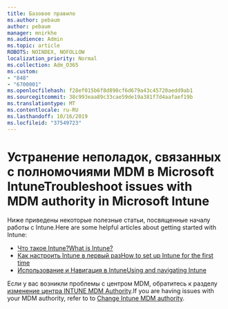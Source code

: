 ```yaml
---
title: Базовое правило
ms.author: pebaum
author: pebaum
manager: mnirkhe
ms.audience: Admin
ms.topic: article
ROBOTS: NOINDEX, NOFOLLOW
localization_priority: Normal
ms.collection: Adm_O365
ms.custom:
- "848"
- "6700001"
ms.openlocfilehash: f28ef015b6f8d890cf6d679a43c45720aedd9ab1
ms.sourcegitcommit: 38c993eaa89c33cae59de19a381f7d4aafaef19b
ms.translationtype: MT
ms.contentlocale: ru-RU
ms.lasthandoff: 10/16/2019
ms.locfileid: "37549723"
---
```

# <a name="troubleshoot-issues-with-mdm-authority-in-microsoft-intune"></a><span data-ttu-id="dc33e-102">Устранение неполадок, связанных с полномочиями MDM в Microsoft Intune</span><span class="sxs-lookup"><span data-stu-id="dc33e-102">Troubleshoot issues with MDM authority in Microsoft Intune</span></span>

<span data-ttu-id="dc33e-103">Ниже приведены некоторые полезные статьи, посвященные началу работы с Intune.</span><span class="sxs-lookup"><span data-stu-id="dc33e-103">Here are some helpful articles about getting started with Intune:</span></span>

- [<span data-ttu-id="dc33e-104">Что такое Intune?</span><span class="sxs-lookup"><span data-stu-id="dc33e-104">What is Intune?</span></span>](https://docs.microsoft.com/intune/what-is-intune)
- [<span data-ttu-id="dc33e-105">Как настроить Intune в первый раз</span><span class="sxs-lookup"><span data-stu-id="dc33e-105">How to set up Intune for the first time</span></span>](https://docs.microsoft.com/intune/setup-steps)
- [<span data-ttu-id="dc33e-106">Использование и Навигация в Intune</span><span class="sxs-lookup"><span data-stu-id="dc33e-106">Using and navigating Intune</span></span>](https://docs.microsoft.com/intune/tutorial-walkthrough-intune-portal)

<span data-ttu-id="dc33e-107">Если у вас возникли проблемы с центром MDM, обратитесь к разделу [изменение центра INTUNE MDM Authority](https://docs.microsoft.com/alchemyinsights/change-mdm-authority).</span><span class="sxs-lookup"><span data-stu-id="dc33e-107">If you are having issues with your MDM authority, refer to to [Change Intune MDM authority](https://docs.microsoft.com/alchemyinsights/change-mdm-authority).</span></span>